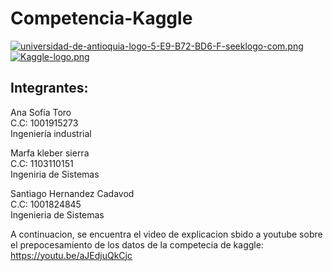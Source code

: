 # Competencia-Kaggle

[![universidad-de-antioquia-logo-5-E9-B72-BD6-F-seeklogo-com.png](https://i.postimg.cc/8PtZrhPG/universidad-de-antioquia-logo-5-E9-B72-BD6-F-seeklogo-com.png)](https://postimg.cc/tYn3Knxv)
[![Kaggle-logo.png](https://i.postimg.cc/TwMzHrDS/Kaggle-logo.png)](https://postimg.cc/GBKg4TzJ)

## Integrantes:



Ana Sofía Toro <br/> 
C.C: 1001915273 <br/> 
Ingeniería industrial 



Marfa kleber sierra <br/> 
C.C: 1103110151 <br/> 
Ingeniria de Sistemas



Santiago Hernandez Cadavod <br/> 
C.C: 1001824845 <br/> 
Ingenieria de Sistemas


A continuacion, se encuentra el video de explicacion sbido a youtube sobre el prepocesamiento de los datos de la competecia de kaggle:
https://youtu.be/aJEdjuQkCjc
